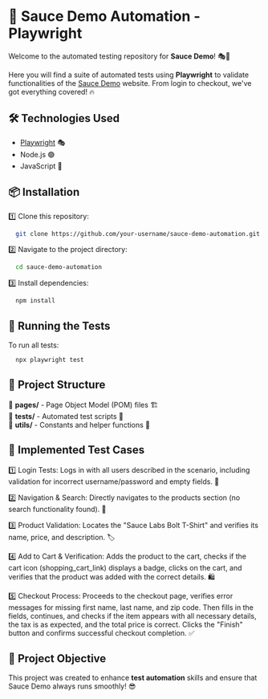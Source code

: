 # 🛒 Sauce Demo Automation - Playwright

Welcome to the automated testing repository for **Sauce Demo**! 🎭🚀

Here you will find a suite of automated tests using **Playwright** to validate functionalities of the [Sauce Demo](https://www.saucedemo.com) website. From login to checkout, we've got everything covered! 🔥

## 🛠️ Technologies Used

- [Playwright](https://playwright.dev/) 🎭
- Node.js 🟢
- JavaScript 📝

## 📦 Installation

1️⃣ Clone this repository:

```sh
  git clone https://github.com/your-username/sauce-demo-automation.git
```

2️⃣ Navigate to the project directory:

```sh
  cd sauce-demo-automation
```

3️⃣ Install dependencies:

```sh
  npm install
```

## 🚀 Running the Tests

To run all tests:

```sh
  npx playwright test
```

## 📜 Project Structure

📂 **pages/** - Page Object Model (POM) files 🏗️\
📂 **tests/** - Automated test scripts 🧪\
📂 **utils/** - Constants and helper functions 🔧

## 📌 Implemented Test Cases

1️⃣ Login Tests: Logs in with all users described in the scenario, including validation for incorrect username/password and empty fields. 🔑

2️⃣ Navigation & Search: Directly navigates to the products section (no search functionality found). 🧭

3️⃣ Product Validation: Locates the "Sauce Labs Bolt T-Shirt" and verifies its name, price, and description. 🏷️

4️⃣ Add to Cart & Verification: Adds the product to the cart, checks if the cart icon (shopping_cart_link) displays a badge, clicks on the cart, and verifies that the product was added with the correct details. 🛍️

5️⃣ Checkout Process: Proceeds to the checkout page, verifies error messages for missing first name, last name, and zip code. Then fills in the fields, continues, and checks if the item appears with all necessary details, the tax is as expected, and the total price is correct. Clicks the "Finish" button and confirms successful checkout completion. ✅
## 🎯 Project Objective

This project was created to enhance **test automation** skills and ensure that Sauce Demo always runs smoothly! 😎

##
